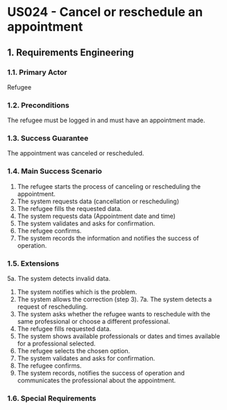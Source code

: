 # US024 - Cancel or reschedule an appointment

## 1. Requirements Engineering

### 1.1. Primary Actor
Refugee

### 1.2. Preconditions
The refugee must be logged in and must have an appointment made.

### 1.3. Success Guarantee
The appointment was canceled or rescheduled.

### 1.4. Main Success Scenario
1. The refugee starts the process of canceling or rescheduling the appointment.
2. The system requests data (cancellation or rescheduling)
3. The refugee fills the requested data.
4. The system requests data (Appointment date and time)
5. The system validates and asks for confirmation.
6. The refugee confirms.
7. The system records the information and notifies the success of operation.

### 1.5. Extensions
5a. The system detects invalid data.
1. The system notifies which is the problem.
2. The system allows the correction (step 3).
   7a. The system detects a request of rescheduling.
1. The system asks whether the refugee wants to reschedule with the same professional or choose a different professional.
2. The refugee fills requested data.
3. The system shows available professionals or dates and times available for a professional selected.
4. The refugee selects the chosen option.
5. The system validates and asks for confirmation.
6. The refugee confirms.
7. The system records, notifies the success of operation and communicates the professional about the appointment.

### 1.6. Special Requirements
